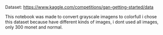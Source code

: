 Dataset: https://www.kaggle.com/competitions/gan-getting-started/data

This notebook was made to convert grayscale imagens to colorfull i chose this dataset because have different kinds of images, i dont used all images, only 300 monet and normal.
